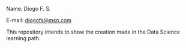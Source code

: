 Name: Diogo F. S.

E-mail: diogofs@msn.com


This repository intends to show the creation made in the Data Science learning path.
